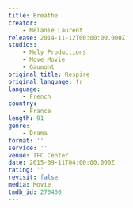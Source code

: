 ```yaml
---
title: Breathe
creator:
    - Mélanie Laurent
release: 2014-11-12T00:00:00.000Z
studios:
    - Mely Productions
    - Move Movie
    - Gaumont
original_title: Respire
original_language: fr
language:
    - French
country:
    - France
length: 91
genre:
    - Drama
format: ''
service: ''
venue: IFC Center
date: 2015-09-11T04:00:00.000Z
rating: ''
revisit: false
media: Movie
tmdb_id: 270400
---
```

